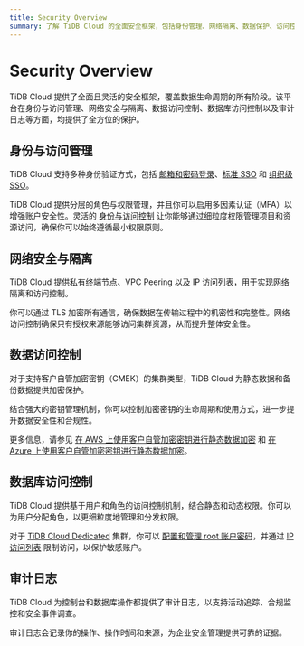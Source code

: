 ```yaml
---
title: Security Overview
summary: 了解 TiDB Cloud 的全面安全框架，包括身份管理、网络隔离、数据保护、访问控制和审计。
---
```


# Security Overview

TiDB Cloud 提供了全面且灵活的安全框架，覆盖数据生命周期的所有阶段。该平台在身份与访问管理、网络安全与隔离、数据访问控制、数据库访问控制以及审计日志等方面，均提供了全方位的保护。

## 身份与访问管理

TiDB Cloud 支持多种身份验证方式，包括 [邮箱和密码登录](/tidb-cloud/tidb-cloud-password-authentication.md)、[标准 SSO](/tidb-cloud/tidb-cloud-sso-authentication.md) 和 [组织级 SSO](/tidb-cloud/tidb-cloud-org-sso-authentication.md)。

TiDB Cloud 提供分层的角色与权限管理，并且你可以启用多因素认证（MFA）以增强账户安全性。灵活的 [身份与访问控制](/tidb-cloud/manage-user-access.md) 让你能够通过细粒度权限管理项目和资源访问，确保你可以始终遵循最小权限原则。

## 网络安全与隔离

TiDB Cloud 提供私有终端节点、VPC Peering 以及 IP 访问列表，用于实现网络隔离和访问控制。

你可以通过 TLS 加密所有通信，确保数据在传输过程中的机密性和完整性。网络访问控制确保只有授权来源能够访问集群资源，从而提升整体安全性。

## 数据访问控制

对于支持客户自管加密密钥（CMEK）的集群类型，TiDB Cloud 为静态数据和备份数据提供加密保护。

结合强大的密钥管理机制，你可以控制加密密钥的生命周期和使用方式，进一步提升数据安全性和合规性。

更多信息，请参见 [在 AWS 上使用客户自管加密密钥进行静态数据加密](/tidb-cloud/tidb-cloud-encrypt-cmek-aws.md) 和 [在 Azure 上使用客户自管加密密钥进行静态数据加密](/tidb-cloud/tidb-cloud-encrypt-cmek-azure.md)。

## 数据库访问控制

TiDB Cloud 提供基于用户和角色的访问控制机制，结合静态和动态权限。你可以为用户分配角色，以更细粒度地管理和分发权限。

对于 [TiDB Cloud Dedicated](/tidb-cloud/select-cluster-tier.md#tidb-cloud-dedicated) 集群，你可以 [配置和管理 root 账户密码](/tidb-cloud/configure-security-settings.md)，并通过 [IP 访问列表](/tidb-cloud/configure-ip-access-list.md) 限制访问，以保护敏感账户。

## 审计日志

TiDB Cloud 为控制台和数据库操作都提供了审计日志，以支持活动追踪、合规监控和安全事件调查。

审计日志会记录你的操作、操作时间和来源，为企业安全管理提供可靠的证据。